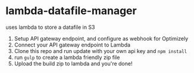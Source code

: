 # lambda-datafile-manager
uses lambda to store a datafile in S3

1. Setup API gateway endpoint, and configure as webhook for Optimizely
2. Connect your API gateway endpoint to Lambda
3. Clone this repo and run update with your own api key and `npm install`
4. run `gulp` to create a lambda friendly zip file
5. Upload the build zip to lambda and you're done!
